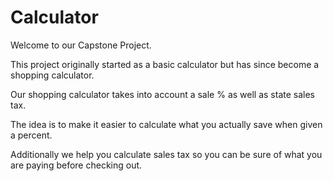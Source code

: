 # Calculator

Welcome to our Capstone Project.

This project originally started as a basic calculator but has since become a shopping calculator.

Our shopping calculator takes into account a sale % as well as state sales tax.

The idea is to make it easier to calculate what you actually save when given a percent.

Additionally we help you calculate sales tax so you can be sure of what you are paying before checking out.
